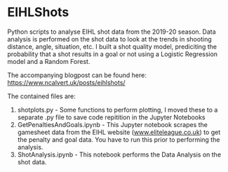 # EIHLShots
Python scripts to analyse EIHL shot data from the 2019-20 season. Data analysis is performed on the shot data to look at the trends in shooting distance, angle, situation, etc. I built a shot quality model, prediciting the probability that a shot results in a goal or not using a Logistic Regression model and a Random Forest.

The accompanying blogpost can be found here: https://www.ncalvert.uk/posts/eihlshots/

The contained files are:

1. shotplots.py - Some functions to perform plotting, I moved these to a separate .py file to save code repitition in the Jupyter Notebooks
2. GetPenaltiesAndGoals.ipynb - This Jupyter notebook scrapes the gamesheet data from the EIHL website (www.eliteleague.co.uk) to get the penalty and goal data. You have to run this prior to performing the analysis.
3. ShotAnalysis.ipynb - This notebook performs the Data Analysis on the shot data.
